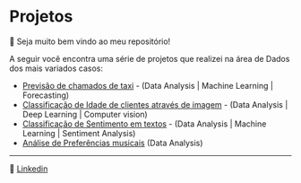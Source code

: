 # Projetos

👻 Seja muito bem vindo ao meu repositório!

A seguir você encontra uma série de projetos que realizei na área de Dados dos mais variados casos:
* [Previsão de chamados de taxi](https://github.com/lucas-mithidieri/projetos/blob/main/cab_orders_forecasting.ipynb) - (Data Analysis | Machine Learning | Forecasting)
*  [Classificação de Idade de clientes através de imagem](https://github.com/lucas-mithidieri/projetos/blob/main/image_classification_age_app.ipynb)  - (Data Analysis | Deep Learning | Computer vision)
*  [Classificação de Sentimento em textos](https://github.com/lucas-mithidieri/projetos/blob/main/sentiment_analysis_movies.ipynb) - (Data Analysis | Machine Learning | Sentiment Analysis)
*  [Análise de Preferências musicais](https://github.com/lucas-mithidieri/projetos/blob/main/music_preferences_analysis.ipynb) (Data Analysis)
___
 💼 [Linkedin](https://www.linkedin.com/in/lucas-mithidieri-pires/)

